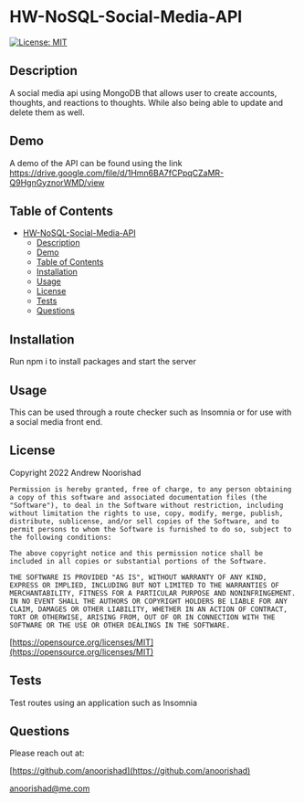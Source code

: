 # HW-NoSQL-Social-Media-API

[![License: MIT](https://img.shields.io/badge/License-MIT-yellow.svg)](https://opensource.org/licenses/MIT)

## Description

A social media api using MongoDB that allows user to create accounts, thoughts, and reactions to thoughts. While also being able to update and delete them as well.

## Demo

A demo of the API can be found using the link
https://drive.google.com/file/d/1Hmn6BA7fCPpqCZaMR-Q9HgnGyznorWMD/view



## Table of Contents 

- [HW-NoSQL-Social-Media-API](#hw-nosql-social-media-api)
  - [Description](#description)
  - [Demo](#demo)
  - [Table of Contents](#table-of-contents)
  - [Installation](#installation)
  - [Usage](#usage)
  - [License](#license)
  - [Tests](#tests)
  - [Questions](#questions)




## Installation

Run npm i to install packages and start the server




## Usage

This can be used through a route checker such as Insomnia or for use with a social media front end.




## License

Copyright 2022 Andrew Noorishad

    Permission is hereby granted, free of charge, to any person obtaining a copy of this software and associated documentation files (the "Software"), to deal in the Software without restriction, including without limitation the rights to use, copy, modify, merge, publish, distribute, sublicense, and/or sell copies of the Software, and to permit persons to whom the Software is furnished to do so, subject to the following conditions:
    
    The above copyright notice and this permission notice shall be included in all copies or substantial portions of the Software.
    
    THE SOFTWARE IS PROVIDED "AS IS", WITHOUT WARRANTY OF ANY KIND, EXPRESS OR IMPLIED, INCLUDING BUT NOT LIMITED TO THE WARRANTIES OF MERCHANTABILITY, FITNESS FOR A PARTICULAR PURPOSE AND NONINFRINGEMENT. IN NO EVENT SHALL THE AUTHORS OR COPYRIGHT HOLDERS BE LIABLE FOR ANY CLAIM, DAMAGES OR OTHER LIABILITY, WHETHER IN AN ACTION OF CONTRACT, TORT OR OTHERWISE, ARISING FROM, OUT OF OR IN CONNECTION WITH THE SOFTWARE OR THE USE OR OTHER DEALINGS IN THE SOFTWARE.

[https://opensource.org/licenses/MIT](https://opensource.org/licenses/MIT)




## Tests

Test routes using an application such as Insomnia




## Questions

Please reach out at:

[https://github.com/anoorishad](https://github.com/anoorishad)

[anoorishad@me.com](mailto:anoorishad@me.com)

